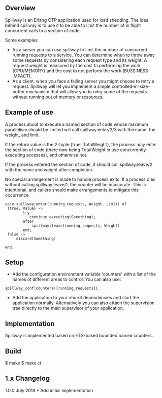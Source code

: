 Overview
--------------

Spillway is an Erlang OTP application used for load shedding. The idea behind spillway is to use it
to be able to limit the number of in flight concurrent calls to a section of code.

Some examples:
 - As a server you can use spillway to limit the number of concurrent running requests to a service. You can
 determine when to throw away some requests by considering each request type and its weight.
 A request weight is measured by the cost fo performing the work (CPU/MEMORY) and the cost to not perform
 the work (BUSSINESS IMPACT).
 - As a client, when you face a failing server you might choose to retry a request. Spillway will let you
 implement a simple controlled-in-size-buffer mechanism that will allow you to retry some of the requests without
 running out of memory or resources.

Example of use
----------------

A process about to execute a named section of code whose maximum parallelism
should be limited will call spillway:enter/2/3 with the name, the weight, and limit.

If the return value is the 2-tuple {true, TotalWeight}, the process may enter the section of code
 (there now being TotalWeight in use concurrently-executing accesses), and otherwise not.

If the process entered the section of code, it should call spillway:leave/2 with the name and weight
after completion.

No special arrangement is made to handle process exits.  If a process dies without
calling spillway:leave/1, the counter will be inaccurate.  This is intentional,
and callers should make arrangements to mitigate this occurrence.

```
case spillway:enter(running_requests, Weight, Limit) of
 {true, Value} ->
        try
           continue_executing(Something);
        after
            spillway:leave(running_requests, Weight)
        end;
 false ->
     discard(Something)

end.

```

Setup
-------

- Add the configuration environment variable 'counters' with a list of the
names of different areas to control. You can also use:

```
spillway_conf:counters([running_requests]).

```

- Add the application to your rebar3 dependencies and start the application normally.
Alternatively you can also attach the supervision tree directly to the main supervisor of your
application.

Implementation
----------------
Spillway is implemented based on ETS-based bounded named counters.


Build
-----
  $ make
  $ make ct

1.x Changelog
-------------
1.0.0 July 2018
    * Add initial implementation